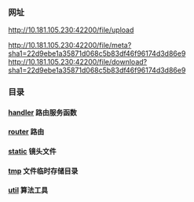 ### 网址
http://10.181.105.230:42200/file/upload

http://10.181.105.230:42200/file/meta?sha1=22d9ebe1a35871d068c5b83df46f96174d3d86e9
http://10.181.105.230:42200/file/download?sha1=22d9ebe1a35871d068c5b83df46f96174d3d86e9


### 目录
#### [handler](handler)    路由服务函数
#### [router](router)    路由
#### [static](static)    镜头文件
#### [tmp](tmp)    文件临时存储目录
#### [util](file/util)    算法工具            